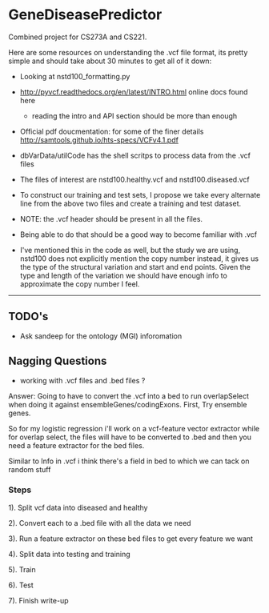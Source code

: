 GeneDiseasePredictor
====================

Combined project for CS273A and CS221. 

Here are some resources on understanding the .vcf file format, its pretty simple and should take about 30 minutes to get all of it down: 

* Looking at nstd100_formatting.py
* http://pyvcf.readthedocs.org/en/latest/INTRO.html online docs found here 
  * reading the intro and API section should be more than enough 
* Official pdf doucmentation: for some of the finer details http://samtools.github.io/hts-specs/VCFv4.1.pdf

* dbVarData/utilCode has the shell scritps to process data from the .vcf files
* The files of interest are nstd100.healthy.vcf and nstd100.diseased.vcf
* To construct our training and test sets, I propose we take every alternate line from the above two files and create a training and test dataset. 
* NOTE: the .vcf header should be present in all the files. 
* Being able to do that should be a good way to become familiar with .vcf 
* I've mentioned this in the code as well, but the study we are using, nstd100 does not explicitly mention the copy number instead, it gives us the type of the structural variation and start and end points. Given the type and length of the variation we should have enough info to approximate the copy number I feel. 

--------------------------------

## TODO's 

* Ask sandeep for the ontology (MGI) inforomation

## Nagging Questions 

* working with .vcf files and .bed files ? 

Answer: Going to have to convert the .vcf into a bed to run overlapSelect when doing it against ensembleGenes/codingExons. 
First, Try ensemble genes. 

So for my logistic regression i'll work on a vcf-feature vector extractor while for overlap select, the files will have to be converted to .bed 
and then you need a feature extractor for the bed files. 

Similar to Info in .vcf i think there's a field in bed to which we can tack on random stuff



### Steps

1). Split vcf data into diseased and healthy

2). Convert each to a .bed file with all the data we need

3). Run a feature extractor on these bed files to get every feature we want

4). Split data into testing and training

5). Train

6). Test

7). Finish write-up
